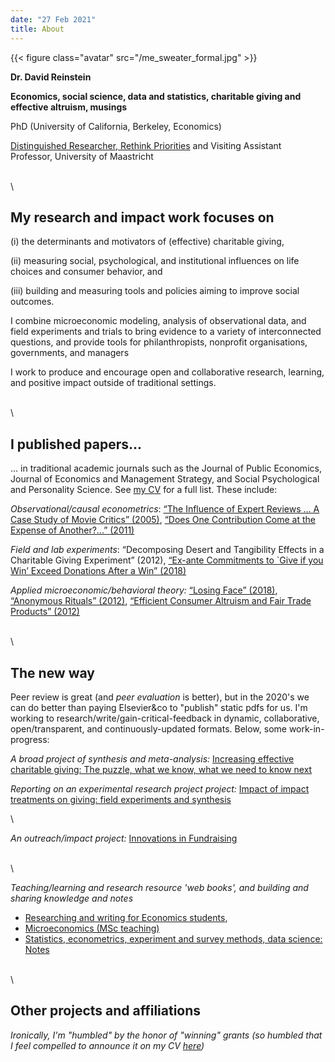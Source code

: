 ```yaml
---
date: "27 Feb 2021"
title: About
---
```


{{< figure class="avatar" src="/me_sweater_formal.jpg" >}}

**Dr. David Reinstein**

**Economics, social science, data and statistics, charitable giving and effective altruism, musings**


PhD (University of California, Berkeley, Economics) 


[Distinguished Researcher, Rethink Priorities](https://www.rethinkpriorities.org/our-team) and Visiting Assistant Professor, University of Maastricht 
  

\
\
  

## My research and impact work focuses on

(i) the determinants and motivators of (effective) charitable giving,

(ii) measuring social, psychological, and  institutional influences on life choices and consumer behavior, and

(iii) building and measuring tools and policies aiming to improve social outcomes. 

I combine microeconomic modeling, analysis of observational data, and field experiments and trials to bring evidence to a variety of interconnected questions, and provide tools for philanthropists, nonprofit organisations, governments, and managers

I work to produce and encourage open and collaborative research, learning, and positive impact outside of traditional settings.

\
\ 


## I published papers... 

... in traditional academic journals such as the Journal of Public Economics,  Journal of Economics and Management Strategy, and Social Psychological and Personality Science. See [my CV](#publications) for a full list. These include: 

*Observational/causal econometrics*: [“The Influence of Expert Reviews ... A Case Study of Movie Critics” (2005)](https://www.researchgate.net/publication/4992942_The_Influence_of_Expert_Reviews_on_Consumer_Demand_for_Experience_Goods_A_Case_Study_of_Movie_Critics), [“Does One Contribution Come at the Expense of Another?...” (2011)](https://www.researchgate.net/publication/227377867_Does_One_Charitable_Contribution_Come_at_the_Expense_of_Another)

*Field and lab experiments*:  “Decomposing Desert and Tangibility Effects in a Charitable Giving Experiment” (2012),  [“Ex-ante Commitments to `Give if you Win’ Exceed Donations After a Win” (2018)](https://ore.exeter.ac.uk/repository/bitstream/handle/10871/32001/GivingProbabilityMaster1_commentsout.pdf?sequence=1&isAllowed=y) 

*Applied microeconomic/behavioral theory:* [“Losing Face” (2018)](https://www.dropbox.com/s/tx4yfun1ctxuezw/LosingFace.pdf?dl=0), [“Anonymous Rituals” (2012)](https://www.sciencedirect.com/science/article/pii/S0167268111001806), [“Efficient Consumer Altruism and Fair Trade Products” (2012)](https://www.researchgate.net/publication/239768339_Efficient_Consumer_Altruism_and_Fair_Trade_Products)

\
\ 

## The new way

Peer review is great (and *peer evaluation* is better), but in the 2020's  we can do better than paying Elsevier&co to "publish" static pdfs for us. <!-- link to discussion/rant here --> I'm working to research/write/gain-critical-feedback in dynamic, collaborative, open/transparent, and continuously-updated formats. Below, some work-in-progress:


<!-- Todo: put up at least one 'traditional research project in open format' here -->

*A broad project of synthesis and meta-analysis:* [Increasing effective charitable giving: The puzzle, what we know, what we need to know next](https://daaronr.github.io/ea_giving_barriers/index.html)

*Reporting on an experimental research project project:* [Impact of impact treatments on giving: field experiments and synthesis](https://daaronr.github.io/dualprocess/)


\

*An outreach/impact project:* [Innovations in Fundraising](innovationsinfundraising.org) 

\
\

*Teaching/learning and research resource 'web books', and building and sharing knowledge and notes*

- [Researching and writing for Economics students](https://daaronr.github.io/writing_econ_research/about-this-work.html),
- [Microeconomics (MSc teaching)](https://daaronr.github.io/micro-giving-pub/)
- [Statistics, econometrics, experiment and survey methods, data science: Notes](https://daaronr.github.io/metrics_discussion/introduction.html) 

\
\

## Other projects and affiliations

*Ironically, I'm "humbled" by the honor of "winning" grants (so humbled that I feel compelled to announce it on my CV [here](#grants))* 

